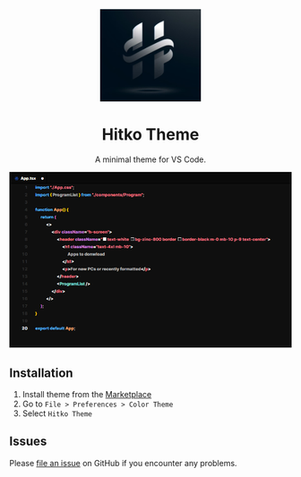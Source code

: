 <div align="center">

<img src="icon.jpeg" width="180"/>

# Hitko Theme

A minimal theme for VS Code.

![preview](preview.png)

</div>

## Installation

1. Install theme from the [Marketplace](https://marketplace.visualstudio.com/items?itemName=Hitko.hitko-theme)
2. Go to `File > Preferences > Color Theme`
3. Select `Hitko Theme`

## Issues

Please [file an issue](https://github.com/Nilsojunior/hitko-theme/issues) on GitHub if you encounter any problems.
